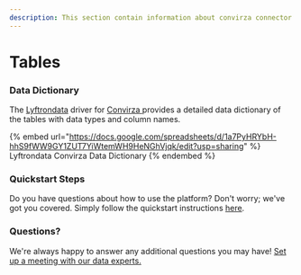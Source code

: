 ```yaml
---
description: This section contain information about convirza connector tables information
---
```


# Tables

### Data Dictionary

The [Lyftrondata](https://www.lyftrondata.com/) driver for [Convirza](https://www.lyftrondata.com/integration/convirza/)[ ](https://www.lyftrondata.com/integration/convirza/)provides a detailed data dictionary of the tables with data types and column names.

{% embed url="https://docs.google.com/spreadsheets/d/1a7PyHRYbH-hhS9fWW9GY1ZUT7YiWtemWH9HeNGhVjqk/edit?usp=sharing" %}
Lyftrondata Convirza Data Dictionary
{% endembed %}

### Quickstart Steps

Do you have questions about how to use the platform? Don't worry; we've got you covered. Simply follow the quickstart instructions [here](../../../../quickstart-steps.md).

### Questions? <a href="#questions" id="questions"></a>

We're always happy to answer any additional questions you may have! [Set up a meeting with our data experts.](https://www.lyftrondata.com/book-a-meeting/)

